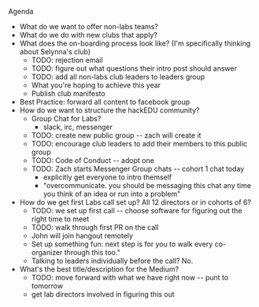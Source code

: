 Agenda
- What do we want to offer non-labs teams?
- What do we do with new clubs that apply?
- What does the on-boarding process look like? (I'm specifically thinking about Selynna's club)
  - TODO: rejection email
  - TODO: figure out what questions their intro post should answer
  - TODO: add all non-labs club leaders to leaders group
  - What you're hoping to achieve this year 
  - Publish club manifesto 
- Best Practice: forward all content to facebook group
- How do we want to structure the hackEDU community?
  - Group Chat for Labs?
    - slack, irc, messenger
  - TODO: create new public group -- zach will create it
  - TODO: encourage club leaders to add their members to this public group
  - TODO: Code of Conduct -- adopt one
  - TODO: Zach starts Messenger Group chats -- cohort 1 chat today
    - explicitly get everyone to intro themself
    - "overcommunicate. you should be messaging this chat any time you think of an idea or run into a problem"
- How do we get first Labs call set up? All 12 directors or in cohorts of 6? 
  - TODO: we set up first call -- choose software for figuring out the right time to meet
  - TODO: walk through first PR on the call
  - John will join hangout remotely
  - Set up something fun: next step is for you to walk every co-organizer through this too."
  - Talking to leaders individually before the call? No.
- What's the best title/description for the Medium?
  - TODO: move forward with what we have right now -- punt to tomorrow
  - get lab directors involved in figuring this out
